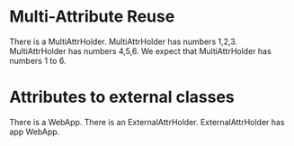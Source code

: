 # Multi-Attribute Reuse

There is a MultiAttrHolder.
MultiAttrHolder has numbers 1,2,3.
MultiAttrHolder has numbers 4,5,6.
We expect that MultiAttrHolder has numbers 1 to 6.

# Attributes to external classes

There is a WebApp.
There is an ExternalAttrHolder.
ExternalAttrHolder has app WebApp.
